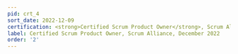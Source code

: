 ```yaml
---
pid: crt_4
sort_date: 2022-12-09
certification: <strong>Certified Scrum Product Owner</strong>, Scrum Alliance, December 2022
label: Certified Scrum Product Owner, Scrum Alliance, December 2022
order: '2'
---
```

